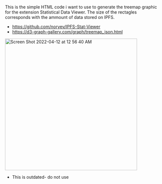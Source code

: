 This is the simple HTML code i want to use to generate the treemap graphic for the extension Statistical Data Viewer. The size of the rectagles corresponds with the ammount of data stored on IPFS.
- https://github.com/noryev/IPFS-Stat-Viewer
- https://d3-graph-gallery.com/graph/treemap_json.html

<img width="435" alt="Screen Shot 2022-04-12 at 12 56 40 AM" src="https://user-images.githubusercontent.com/30084404/163505543-5e29fe6d-94b2-42d4-b8a8-e68547f12a44.png">


- This is outdated- do not use
